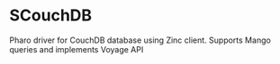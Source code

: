 # SCouchDB
Pharo driver for CouchDB database using Zinc client. Supports Mango queries and implements Voyage API
